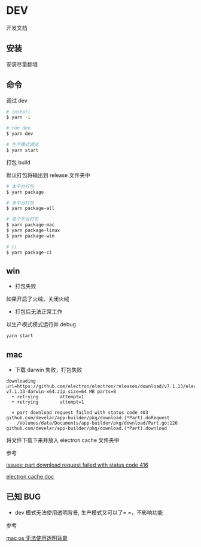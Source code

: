 # DEV

开发文档

## 安装

安装尽量翻墙

## 命令

调试 dev

```sh
# install
$ yarn -i

# run dev
$ yarn dev

# 生产模式调试
$ yarn start
```

打包 build

默认打包将输出到 release 文件夹中

```sh
# 本平台打包
$ yarn package

# 多平台打包
$ yarn package-all

# 各个平台打包
$ yarn package-mac
$ yarn package-linux
$ yarn package-win

# ci
$ yarn package-ci
```

## win

- 打包失败

如果开启了火绒，关闭火绒

- 打包后无法正常工作

以生产模式模式运行并 debug

```sh
yarn start
```

## mac

- 下载 darwin 失败，打包失败

```
downloading     url=https://github.com/electron/electron/releases/download/v7.1.13/electron-v7.1.13-darwin-x64.zip size=64 MB parts=8
  • retrying        attempt=1
  • retrying        attempt=1

  ⨯ part download request failed with status code 403
github.com/develar/app-builder/pkg/download.(*Part).doRequest
	/Volumes/data/Documents/app-builder/pkg/download/Part.go:126
github.com/develar/app-builder/pkg/download.(*Part).download
```

将文件下载下来并放入 electron cache 文件夹中

参考

[issues: part download request failed with status code 416](https://github.com/electron-userland/electron-builder/issues/3115)

[electron cache doc](https://www.electronjs.org/docs/tutorial/installation#cache)

## 已知 BUG

- dev 模式无法使用透明背景, 生产模式又可以了= =，不影响功能

参考

[mac os 无法使用透明背景](https://github.com/electron/electron/issues/20357)
